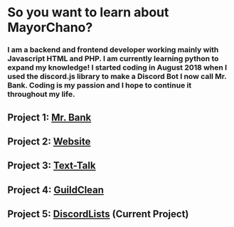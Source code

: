 <!-- TITLE: Home -->
<!-- SUBTITLE: Meet MayorChano -->



# So you want to learn about MayorChano?

### I am a backend and frontend developer working mainly with Javascript HTML and PHP. I am currently learning python to expand my knowledge! I started coding in August 2018 when I used the discord.js library to make a Discord Bot I now call Mr. Bank. Coding is my passion and I hope to continue it throughout my life.


## Project 1: [Mr. Bank](https://bot.mayorchano.me)


## Project 2: [Website](https://mayorchano.me)

## Project 3: [Text-Talk](https://tt.mayorchano.me)

## Project 4: [GuildClean](https://guildclean.glitch.me)

## Project 5: [DiscordLists](https://lists.mayorchano.me) (Current Project)
